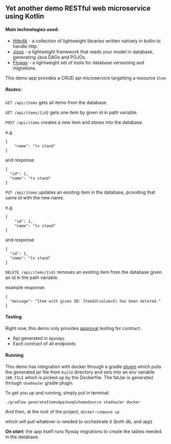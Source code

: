 ## Yet another demo RESTful web microservice using Kotlin

#### Main technologies used:
- [Http4k](https://www.http4k.org/) - a collection of lightweight libraries written natively in kotlin to handle http.
- [Jooq](https://www.jooq.org/) - a lightweight framework that reads your model in database, generating Java DAOs and POJOs.
- [Flyway](https://flywaydb.org/documentation/migrations) - a lightweight set of tools for database versioning and migrations.

This demo app provides a CRUD api microservice targetting a resource `Item`

##### Routes:

`GET /api/items` gets all items from the database.

`GET /api/items/{id}` gets one item by given id in path variable.

`POST /api/items` creates a new item and stores into the database.

e.g.
```jshelllanguage
{
    "name": "tv stand"
}
```
and response
```jshelllanguage
{
  "id": 1,
  "name": "tv stand"
}
```

`PUT /api/items` updates an existing item in the database, providing that same id with the new name.

e.g.
```jshelllanguage
{
    "id": 1,
    "name": "tv stand"
}
```
and response
```jshelllanguage
{
  "id": 1,
  "name": "tv stand"
}
```

`DELETE /api/items/{id}` removes an existing item from the database given an id in the path variable.

example response:
```jshelllanguage
{
  "message": "Item with given ID: ItemId(value=5) has been deleted."
}
```

#### Testing

Right now, this demo only provides [approval](https://www.http4k.org/guide/modules/approvaltests/) testing for contract.
- Api generated in `OpenApi`
- Each contract of all endpoints

#### Running

This demo has integration with docker through a gradle [plugin](https://github.com/palantir/gradle-docker) which pulls
the generated jar file from `build` directory and sets into an env variable `JAR_FILE` which is picked up by the Dockerfile.
The fatJar is generated through `shadowJar` gradle plugin.

To get you up and running, simply put in terminal: 

`./gradlew generateItemsAppJooqSchemaSource shadowJar docker`

And then, at the root of the project, `docker-compose up` 

which will pull whatever is needed to orchestrate it (both db, and app)

***On start:*** the app itself runs flyway migrations to create the tables needed in the database.
